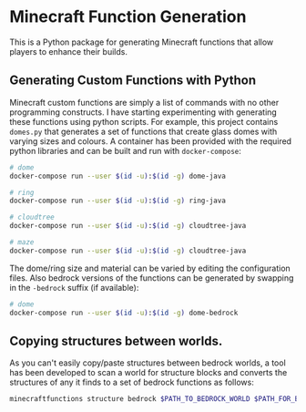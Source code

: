 # Minecraft Function Generation

This is a Python package for generating Minecraft functions that allow players to enhance their
builds.

## Generating Custom Functions with Python

Minecraft custom functions are simply a list of commands with no other programming constructs. I
have starting experimenting with generating these functions using python scripts. For example,
this project contains `domes.py` that generates a set of functions that create glass domes with
varying sizes and colours. A container has been provided with the required python libraries and can
be built and run with `docker-compose`:

```sh
# dome
docker-compose run --user $(id -u):$(id -g) dome-java

# ring
docker-compose run --user $(id -u):$(id -g) ring-java

# cloudtree
docker-compose run --user $(id -u):$(id -g) cloudtree-java

# maze
docker-compose run --user $(id -u):$(id -g) cloudtree-java
```

The dome/ring size and material can be varied by editing the configuration files. 
Also bedrock versions of the functions can be generated by swapping in the `-bedrock` suffix (if available):

```sh
# dome
docker-compose run --user $(id -u):$(id -g) dome-bedrock
```

## Copying structures between worlds.

As you can't easily copy/paste structures between bedrock worlds, a tool has been developed to scan
a world for structure blocks and converts the structures of any it finds to a set of bedrock
functions as follows:

```sh
minecraftfunctions structure bedrock $PATH_TO_BEDROCK_WORLD $PATH_FOR_BEDROCK_FUNCTIONS $PWD/config/structure.bedrock.yaml
```
